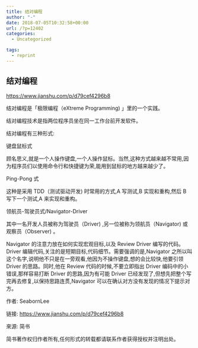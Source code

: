 ```yaml
---
title: 结对编程
author: "-"
date: 2018-07-05T10:32:58+00:00
url: /?p=12402
categories:
  - Uncategorized

tags:
  - reprint
---
```

## 结对编程
https://www.jianshu.com/p/d79cef4296b8
  
结对编程是「极限编程（eXtreme Programming) 」里的一个实践。
  
结对编程技术是指两位程序员坐在同一工作台前开发软件。
  
结对编程有三种形式: 

键盘鼠标式
  
顾名思义,就是一个人操作键盘,一个人操作鼠标。当然,这种方式越来越不常用,因为程序员们以使用命令行和快捷键为荣,能用到鼠标的地方越来越少了。

Ping-Pong 式
  
这种是采用 TDD（测试驱动开发) 时常用的方式,A 写测试,B 实现和重构,然后 B 写下一个测试,A 来实现和重构。

领航员-驾驶员式/Navigator-Driver
  
其中一名开发人员被称为驾驶员（Driver) ,另一位被称为领航员（Navigator) 或观察员（Observer) 。
  
Navigator 的注意力放在如何实现宏观目标,以及 Review Driver 编写的代码。 Driver 编辑代码,关注的是短期目标,代码细节。需要强调的是,Navigator 之所以叫这个名字,说明他不只是在一旁观看,他因为不操作键盘,想的会比较快,他要引领 Driver 的思路。同时,他在 Review 代码的时候,不要立即指出 Driver 编码中的小错误,那样容易打断 Driver 的思路,因为有可能 Driver 已经发现了,但想先把整个写完再去修复,以保持思路连贯,Navigator 可以在确认对方没有发现的情况下提示对方。

作者: SeabornLee
  
链接: https://www.jianshu.com/p/d79cef4296b8
  
來源: 简书
  
简书著作权归作者所有,任何形式的转载都请联系作者获得授权并注明出处。
